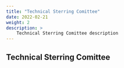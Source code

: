 ```yaml
---
title: "Technical Sterring Comittee"
date: 2022-02-21
weight: 2
description: >
    Technical Sterring Comittee description
---
```


## Technical Sterring Comittee
